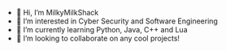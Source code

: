 - 👋 Hi, I’m MilkyMilkShack
- 👀 I’m interested in Cyber Security and Software Engineering
- 🌱 I’m currently learning Python, Java, C++ and Lua
- 💞️ I’m looking to collaborate on any cool projects!
<!---
MilkyMilkShack1738/MilkyMilkShack1738 is a ✨ special ✨ repository because its `README.md` (this file) appears on your GitHub profile.
You can click the Preview link to take a look at your changes.
--->
